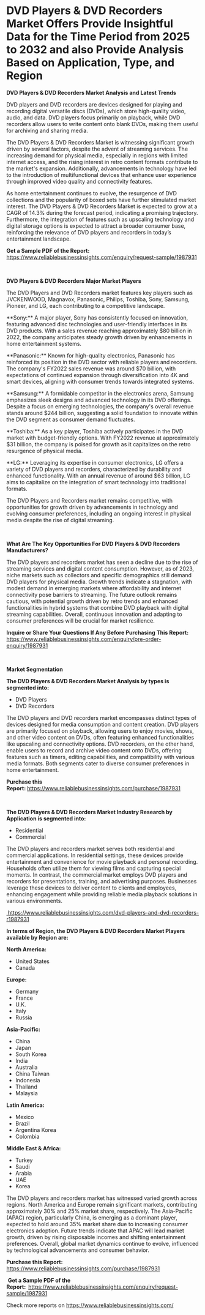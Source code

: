 <p><h1>DVD Players & DVD Recorders Market Offers Provide Insightful Data for the Time Period from 2025 to 2032 and also Provide Analysis Based on Application, Type, and Region</h1></p><p><strong>DVD Players & DVD Recorders Market Analysis and Latest Trends</strong></p>
<p><p>DVD players and DVD recorders are devices designed for playing and recording digital versatile discs (DVDs), which store high-quality video, audio, and data. DVD players focus primarily on playback, while DVD recorders allow users to write content onto blank DVDs, making them useful for archiving and sharing media.</p><p>The DVD Players & DVD Recorders Market is witnessing significant growth driven by several factors, despite the advent of streaming services. The increasing demand for physical media, especially in regions with limited internet access, and the rising interest in retro content formats contribute to the market's expansion. Additionally, advancements in technology have led to the introduction of multifunctional devices that enhance user experience through improved video quality and connectivity features.</p><p>As home entertainment continues to evolve, the resurgence of DVD collections and the popularity of boxed sets have further stimulated market interest. The DVD Players & DVD Recorders Market is expected to grow at a CAGR of 14.3% during the forecast period, indicating a promising trajectory. Furthermore, the integration of features such as upscaling technology and digital storage options is expected to attract a broader consumer base, reinforcing the relevance of DVD players and recorders in today’s entertainment landscape.</p></p>
<p><strong>Get a Sample PDF of the Report:&nbsp;</strong> <a href="https://www.reliablebusinessinsights.com/enquiry/request-sample/1987931?utm_campaign=2330&utm_medium=2&utm_source=Github&utm_content=ia&utm_term=10022025&utm_id=dvd-players-dvd-recorders">https://www.reliablebusinessinsights.com/enquiry/request-sample/1987931</a></p>
<p>&nbsp;</p>
<p><strong>DVD Players & DVD Recorders Major Market Players</strong></p>
<p><p>The DVD Players and DVD Recorders market features key players such as JVCKENWOOD, Magnavox, Panasonic, Philips, Toshiba, Sony, Samsung, Pioneer, and LG, each contributing to a competitive landscape. </p><p>**Sony:** A major player, Sony has consistently focused on innovation, featuring advanced disc technologies and user-friendly interfaces in its DVD products. With a sales revenue reaching approximately $80 billion in 2022, the company anticipates steady growth driven by enhancements in home entertainment systems.</p><p>**Panasonic:** Known for high-quality electronics, Panasonic has reinforced its position in the DVD sector with reliable players and recorders. The company's FY2022 sales revenue was around $70 billion, with expectations of continued expansion through diversification into 4K and smart devices, aligning with consumer trends towards integrated systems.</p><p>**Samsung:** A formidable competitor in the electronics arena, Samsung emphasizes sleek designs and advanced technology in its DVD offerings. Despite a focus on emerging technologies, the company's overall revenue stands around $244 billion, suggesting a solid foundation to innovate within the DVD segment as consumer demand fluctuates.</p><p>**Toshiba:** As a key player, Toshiba actively participates in the DVD market with budget-friendly options. With FY2022 revenue at approximately $31 billion, the company is poised for growth as it capitalizes on the retro resurgence of physical media.</p><p>**LG:** Leveraging its expertise in consumer electronics, LG offers a variety of DVD players and recorders, characterized by durability and enhanced functionality. With an annual revenue of around $63 billion, LG aims to capitalize on the integration of smart technology into traditional formats.</p><p>The DVD Players and Recorders market remains competitive, with opportunities for growth driven by advancements in technology and evolving consumer preferences, including an ongoing interest in physical media despite the rise of digital streaming.</p></p>
<p>&nbsp;</p>
<p><strong>What Are The Key Opportunities For DVD Players & DVD Recorders Manufacturers?</strong></p>
<p><p>The DVD players and recorders market has seen a decline due to the rise of streaming services and digital content consumption. However, as of 2023, niche markets such as collectors and specific demographics still demand DVD players for physical media. Growth trends indicate a stagnation, with modest demand in emerging markets where affordability and internet connectivity pose barriers to streaming. The future outlook remains cautious, with potential growth driven by retro trends and enhanced functionalities in hybrid systems that combine DVD playback with digital streaming capabilities. Overall, continuous innovation and adapting to consumer preferences will be crucial for market resilience.</p></p>
<p><strong>Inquire or Share Your Questions If Any Before Purchasing This Report:</strong> <a href="https://www.reliablebusinessinsights.com/enquiry/pre-order-enquiry/1987931?utm_campaign=2330&utm_medium=2&utm_source=Github&utm_content=ia&utm_term=10022025&utm_id=dvd-players-dvd-recorders">https://www.reliablebusinessinsights.com/enquiry/pre-order-enquiry/1987931</a></p>
<p>&nbsp;</p>
<p><strong>Market Segmentation</strong></p>
<p><strong>The DVD Players & DVD Recorders Market Analysis by types is segmented into:</strong></p>
<p><ul><li>DVD Players</li><li>DVD Recorders</li></ul></p>
<p><p>The DVD players and DVD recorders market encompasses distinct types of devices designed for media consumption and content creation. DVD players are primarily focused on playback, allowing users to enjoy movies, shows, and other video content on DVDs, often featuring enhanced functionalities like upscaling and connectivity options. DVD recorders, on the other hand, enable users to record and archive video content onto DVDs, offering features such as timers, editing capabilities, and compatibility with various media formats. Both segments cater to diverse consumer preferences in home entertainment.</p></p>
<p><strong>Purchase this Report:&nbsp;</strong><a href="https://www.reliablebusinessinsights.com/purchase/1987931?utm_campaign=2330&utm_medium=2&utm_source=Github&utm_content=ia&utm_term=10022025&utm_id=dvd-players-dvd-recorders">https://www.reliablebusinessinsights.com/purchase/1987931</a></p>
<p>&nbsp;</p>
<p><strong>The DVD Players & DVD Recorders Market Industry Research by Application is segmented into:</strong></p>
<p><ul><li>Residential</li><li>Commercial</li></ul></p>
<p><p>The DVD players and recorders market serves both residential and commercial applications. In residential settings, these devices provide entertainment and convenience for movie playback and personal recording. Households often utilize them for viewing films and capturing special moments. In contrast, the commercial market employs DVD players and recorders for presentations, training, and advertising purposes. Businesses leverage these devices to deliver content to clients and employees, enhancing engagement while providing reliable media playback solutions in various environments.</p></p>
<p><a href="https://www.reliablebusinessinsights.com/dvd-players-and-dvd-recorders-r1987931?utm_campaign=2330&utm_medium=2&utm_source=Github&utm_content=ia&utm_term=10022025&utm_id=dvd-players-dvd-recorders">&nbsp;https://www.reliablebusinessinsights.com/dvd-players-and-dvd-recorders-r1987931</a></p>
<p><strong>In terms of Region, the DVD Players & DVD Recorders Market Players available by Region are:</strong></p>
<p>
    <p> <strong> North America: </strong>
        <ul>
            <li>United States</li>
            <li>Canada</li>
        </ul>
        </p> 
    <p> <strong> Europe: </strong>
        <ul>
            <li>Germany</li>
            <li>France</li>
            <li>U.K.</li>
            <li>Italy</li>
            <li>Russia</li>
        </ul>
        </p> 
    <p> <strong> Asia-Pacific: </strong>
        <ul>
            <li>China</li>
            <li>Japan</li>
            <li>South Korea</li>
            <li>India</li>
            <li>Australia</li>
            <li>China Taiwan</li>
            <li>Indonesia</li>
            <li>Thailand</li>
            <li>Malaysia</li>
        </ul>
        </p> 
    <p> <strong> Latin America: </strong>
        <ul>
            <li>Mexico</li>
            <li>Brazil</li>
            <li>Argentina Korea</li>
            <li>Colombia</li>
        </ul>
        </p> 
    <p> <strong> Middle East & Africa: </strong>
        <ul>
            <li>Turkey</li>
            <li>Saudi</li>
            <li>Arabia</li>
            <li>UAE</li>
            <li>Korea</li>
        </ul>
    </p>
    </p>
<p><p>The DVD players and recorders market has witnessed varied growth across regions. North America and Europe remain significant markets, contributing approximately 30% and 25% market share, respectively. The Asia-Pacific (APAC) region, particularly China, is emerging as a dominant player, expected to hold around 35% market share due to increasing consumer electronics adoption. Future trends indicate that APAC will lead market growth, driven by rising disposable incomes and shifting entertainment preferences. Overall, global market dynamics continue to evolve, influenced by technological advancements and consumer behavior.</p></p>
<p><strong>Purchase this Report: </strong><a href="https://www.reliablebusinessinsights.com/purchase/1987931?utm_campaign=2330&utm_medium=2&utm_source=Github&utm_content=ia&utm_term=10022025&utm_id=dvd-players-dvd-recorders">https://www.reliablebusinessinsights.com/purchase/1987931</a></p>
<p>&nbsp;<strong>Get a Sample PDF of the Report:&nbsp;&nbsp;</strong><a href="https://www.reliablebusinessinsights.com/enquiry/request-sample/1987931?utm_campaign=2330&utm_medium=2&utm_source=Github&utm_content=ia&utm_term=10022025&utm_id=dvd-players-dvd-recorders">https://www.reliablebusinessinsights.com/enquiry/request-sample/1987931</a></p>
<p><strong></strong></p>
<p>Check more reports on <a href="https://www.reliablebusinessinsights.com/?utm_campaign=2330&utm_medium=2&utm_source=Github&utm_content=ia&utm_term=10022025&utm_id=dvd-players-dvd-recorders">https://www.reliablebusinessinsights.com/</a></p>